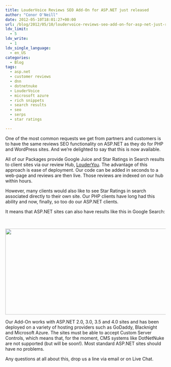 ```yaml
---
title: LouderVoice Reviews SEO Add-On for ASP.NET just released
author: "Conor O'Neill"
date: 2012-05-10T18:01:27+00:00
url: /blog/2012/05/10/loudervoice-reviews-seo-add-on-for-asp-net-just-released/
ldv_limit:
  - 5
ldv_write:
  - 1
ldv_single_language:
  - en_US
categories:
  - Blog
tags:
  - asp.net
  - customer reviews
  - dnn
  - dotnetnuke
  - LouderVoice
  - microsoft azure
  - rich snippets
  - search results
  - seo
  - serps
  - star ratings

---
```

One of the most common requests we get from partners and customers is to have the same reviews SEO functionality on ASP.NET as they do for PHP and WordPress sites. And we&#8217;re delighted to say that this is now available.

All of our Packages provide Google Juice and Star Ratings in Search results to client sites via our review Hub, [LouderYou][1]. The advantage of this approach is ease of deployment. Our code can be added in seconds to a web-page and reviews are then live. Those reviews are indexed on our hub within hours.

However, many clients would also like to see Star Ratings in search associated directly to their own site. Our PHP clients have long had this ability and now, finally, so too do our ASP.NET clients.

It means that ASP.NET sites can also have results like this in Google Search:

&nbsp;

[<img class="alignnone  wp-image-2722" title="astutehr" src="http://www.loudervoicereviews.com/wp-content/uploads/2012/05/02/loudervoice-reviews-seo-add-on-for-asp-net-just-released/astutehr1.png" alt="" width="554" height="269" />][2]

<p style="text-align: center;">
  <p>
    Our Add-On works with ASP.NET 2.0, 3.0, 3.5 and 4.0 sites and has been deployed on a variety of hosting providers such as GoDaddy, Blacknight and Microsoft Azure. The sites must be able to accept Custom Server Controls, which means that, for the moment, CMS systems like DotNetNuke are not supported (but will be soon!). Most standard ASP.NET sites should have no problems.
  </p>
  
  <p>
    Any questions at all about this, drop us a line via email or on Live Chat.
  </p>

 [1]: http://www.louderyou.com/
 [2]: http://www.loudervoicereviews.com/wp-content/uploads/2012/05/02/loudervoice-reviews-seo-add-on-for-asp-net-just-released/astutehr1.png